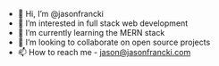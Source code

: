 - 👋 Hi, I’m @jasonfrancki
- 👀 I’m interested in full stack web development
- 🌱 I’m currently learning the MERN stack
- 💞️ I’m looking to collaborate on open source projects
- 📫 How to reach me - jason@jasonfrancki.com

